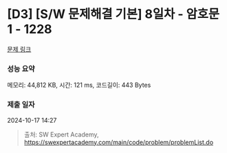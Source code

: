 # [D3] [S/W 문제해결 기본] 8일차 - 암호문1 - 1228 

[문제 링크](https://swexpertacademy.com/main/code/problem/problemDetail.do?contestProbId=AV14w-rKAHACFAYD) 

### 성능 요약

메모리: 44,812 KB, 시간: 121 ms, 코드길이: 443 Bytes

### 제출 일자

2024-10-17 14:27



> 출처: SW Expert Academy, https://swexpertacademy.com/main/code/problem/problemList.do
